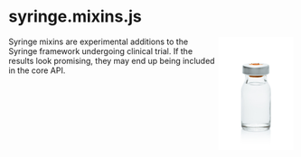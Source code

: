 # syringe.mixins.js

<img src="https://github.com/holt/syringe-mixins/blob/master/img/vial.png?raw=true" align="right" title="Don't get uptight with me, man. Because if you do, I'll have to give you a dose of medicine..."/>

Syringe mixins are experimental additions to the Syringe framework undergoing clinical trial. If the results look promising, they may end up being included in the core API.